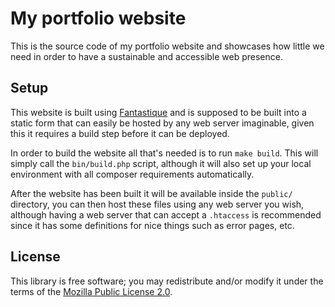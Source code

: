 # My portfolio website

This is the source code of my portfolio website and showcases how little we need
in order to have a sustainable and accessible web presence.

## Setup

This website is built using [Fantastique](https://github.com/nathanpc/fantastique)
and is supposed to be built into a static form that can easily be hosted by any
web server imaginable, given this it requires a build step before it can be
deployed.

In order to build the website all that's needed is to run `make build`. This
will simply call the `bin/build.php` script, although it will also set up your
local environment with all composer requirements automatically.

After the website has been built it will be available inside the `public/`
directory, you can then host these files using any web server you wish, although
having a web server that can accept a `.htaccess` is recommended since it has
some definitions for nice things such as error pages, etc.

## License

This library is free software; you may redistribute and/or modify it under the
terms of the [Mozilla Public License 2.0](https://www.mozilla.org/en-US/MPL/2.0/).
